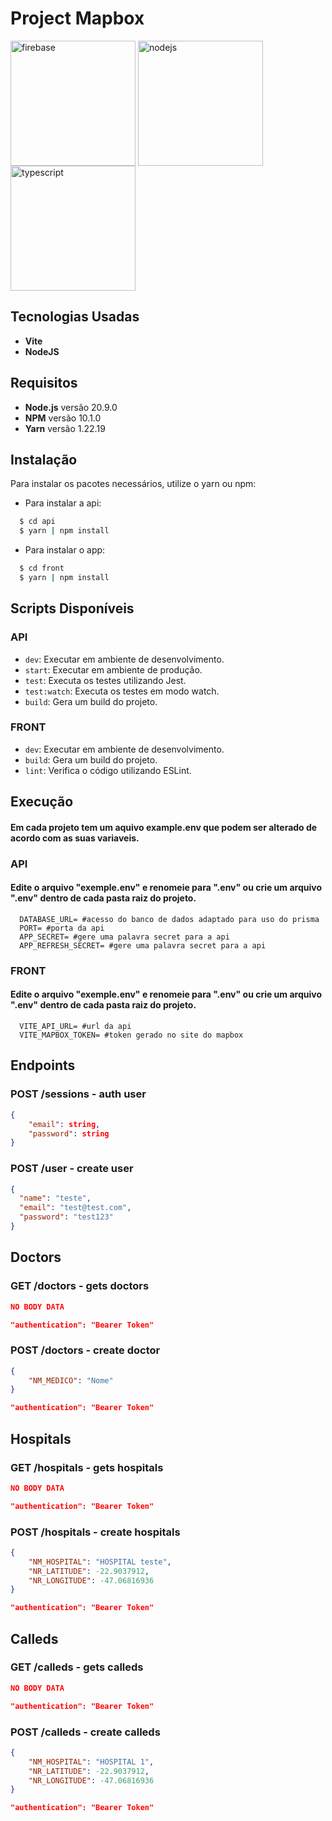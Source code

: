 # Project Mapbox

<div style="display: inline-block;">
  <img style="width: 200px; vertical-align: middle;" alt="firebase" src="https://upload.wikimedia.org/wikipedia/commons/thumb/f/f1/Vitejs-logo.svg/1039px-Vitejs-logo.svg.png"/>
  <img style="width: 200px; vertical-align: middle;" alt="nodejs" src="https://miro.medium.com/v2/resize:fit:900/1*TY9uBBO9leUbRtlXmQBiug.png"/>
  <img style="width: 200px; vertical-align: middle;" alt="typescript" src="https://www.svgrepo.com/show/374144/typescript.svg"/>
</div>

## Tecnologias Usadas

- **Vite**
- **NodeJS**

## Requisitos

- **Node.js** versão 20.9.0
- **NPM** versão 10.1.0
- **Yarn** versão 1.22.19

## Instalação

Para instalar os pacotes necessários, utilize o yarn ou npm:

- Para instalar a api:

```bash
  $ cd api
  $ yarn | npm install
```

- Para instalar o app:

```bash
  $ cd front
  $ yarn | npm install
```

## Scripts Disponíveis

### API

- `dev`: Executar em ambiente de desenvolvimento.
- `start`: Executar em ambiente de produção.
- `test`: Executa os testes utilizando Jest.
- `test:watch`: Executa os testes em modo watch.
- `build`: Gera um build do projeto.

### FRONT

- `dev`: Executar em ambiente de desenvolvimento.
- `build`: Gera um build do projeto.
- `lint`: Verifica o código utilizando ESLint.

## Execução

#### Em cada projeto tem um aquivo example.env que podem ser alterado de acordo com as suas variaveis.

### API

#### Edite o arquivo "exemple.env" e renomeie para ".env" ou crie um arquivo ".env" dentro de cada pasta raiz do projeto.

```shell
  DATABASE_URL= #acesso do banco de dados adaptado para uso do prisma
  PORT= #porta da api
  APP_SECRET= #gere uma palavra secret para a api
  APP_REFRESH_SECRET= #gere uma palavra secret para a api
```

### FRONT

#### Edite o arquivo "exemple.env" e renomeie para ".env" ou crie um arquivo ".env" dentro de cada pasta raiz do projeto.

```shell
  VITE_API_URL= #url da api
  VITE_MAPBOX_TOKEN= #token gerado no site do mapbox
```

## Endpoints

### POST /sessions - auth user

```json
{
	"email": string,
	"password": string
}
```

### POST /user - create user

```json
{
  "name": "teste",
  "email": "test@test.com",
  "password": "test123"
}
```

## Doctors

### GET /doctors - gets doctors

```json
NO BODY DATA

"authentication": "Bearer Token"
```

### POST /doctors - create doctor

```json
{
	"NM_MEDICO": "Nome"
}

"authentication": "Bearer Token"
```

## Hospitals

### GET /hospitals - gets hospitals

```json
NO BODY DATA

"authentication": "Bearer Token"
```

### POST /hospitals - create hospitals

```json
{
	"NM_HOSPITAL": "HOSPITAL teste",
	"NR_LATITUDE": -22.9037912,
	"NR_LONGITUDE": -47.06816936
}

"authentication": "Bearer Token"
```

## Calleds

### GET /calleds - gets calleds

```json
NO BODY DATA

"authentication": "Bearer Token"
```

### POST /calleds - create calleds

```json
{
	"NM_HOSPITAL": "HOSPITAL 1",
	"NR_LATITUDE": -22.9037912,
	"NR_LONGITUDE": -47.06816936
}

"authentication": "Bearer Token"
```
